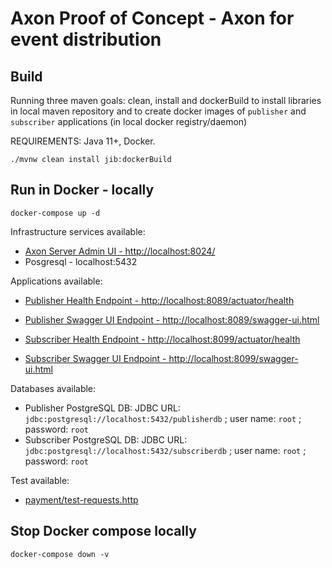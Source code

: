 # Axon Proof of Concept - Axon for event distribution

## Build

Running three maven goals: clean, install and dockerBuild to install libraries in local maven repository and to create docker images of `publisher` and `subscriber` applications (in local docker registry/daemon)

REQUIREMENTS: Java 11+, Docker.

```shell
./mvnw clean install jib:dockerBuild
```

## Run in Docker - locally

```shell
docker-compose up -d
```

Infrastructure services available:
- [Axon Server Admin UI - http://localhost:8024/](http://localhost:8024/)
- Posgresql - localhost:5432

Applications available:
- [Publisher Health Endpoint - http://localhost:8089/actuator/health](http://localhost:8089/actuator/health)
- [Publisher Swagger UI Endpoint - http://localhost:8089/swagger-ui.html](http://localhost:8089/swagger-ui.html)


- [Subscriber Health Endpoint - http://localhost:8099/actuator/health](http://localhost:8099/actuator/health)
- [Subscriber Swagger UI Endpoint - http://localhost:8099/swagger-ui.html](http://localhost:8099/actuator/health)

Databases available:
- Publisher PostgreSQL DB: JDBC URL: `jdbc:postgresql://localhost:5432/publisherdb` ; user name: `root` ; password: `root`
- Subscriber PostgreSQL DB: JDBC URL: `jdbc:postgresql://localhost:5432/subscriberdb` ; user name: `root` ; password: `root`



Test available:
- [payment/test-requests.http](payment/test-requests.http)


## Stop Docker compose locally
```shell
docker-compose down -v
```
